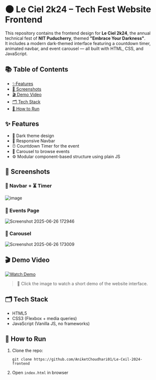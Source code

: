 # 🌑 Le Ciel 2k24 – Tech Fest Website Frontend

This repository contains the frontend design for **Le Ciel 2k24**, the annual technical fest of **NIT Puducherry**, themed **"Embrace Your Darkness"**.  
It includes a modern dark-themed interface featuring a countdown timer, animated navbar, and event carousel — all built with HTML, CSS, and JavaScript.

## 📚 Table of Contents

- [✨Features](#-features)
- [📸 Screenshots](#-screenshots)
- [🎬 Demo Video](#-demo-video)
- [🗂 Tech Stack](#-tech-stack)
- [🚀 How to Run](#-how-to-run)

## ✨ Features

- 🌌 Dark theme design
- 🧭 Responsive Navbar
- ⏰ Countdown Timer for the event
- 🎠 Carousel to browse events
- ⚙️ Modular component-based structure using plain JS

## 📸 Screenshots

### 🧭 Navbar  + ⏳ Timer  
![image](https://github.com/user-attachments/assets/6bc12471-3040-4939-ad7e-afdb556f6e5b)

### 🎉 Events Page  
![Screenshot 2025-06-26 172946](https://github.com/user-attachments/assets/3aaa17b8-43d6-4c2e-ac9c-8189b02af05a)

### 🎠 Carousel 

![Screenshot 2025-06-26 173009](https://github.com/user-attachments/assets/0b6db57d-f6c5-4d69-bf89-1a975431be08)

## 🎬 Demo Video

[![Watch Demo](https://img.youtube.com/vi/2HqXAH-s0U0/hqdefault.jpg)](https://youtu.be/2HqXAH-s0U0)

> 🔗 Click the image to watch a short demo of the website interface.

## 🗂 Tech Stack

- HTML5
- CSS3 (Flexbox + media queries)
- JavaScript (Vanilla JS, no frameworks)

## 🚀 How to Run

1. Clone the repo:
   
   ```
   git clone https://github.com/AniketChoudhari01/Le-Ceil-2024-frontend
   ```
2. Open `index.html` in browser


